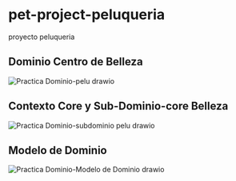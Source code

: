 # pet-project-peluqueria
proyecto peluqueria

## Dominio Centro de Belleza
![Practica Dominio-pelu drawio](https://user-images.githubusercontent.com/71297040/168948988-d1627b47-7d17-463f-900f-3e099f1d7b56.png)

## Contexto Core y Sub-Dominio-core Belleza
![Practica Dominio-subdominio pelu drawio](https://user-images.githubusercontent.com/71297040/168948842-1a311227-6bb1-4a67-8038-242d51ecf3c0.png)

## Modelo de Dominio
![Practica Dominio-Modelo de Dominio drawio](https://user-images.githubusercontent.com/71297040/168948848-6972b205-0a9a-48c4-9019-f9b3fd4128ee.png)
